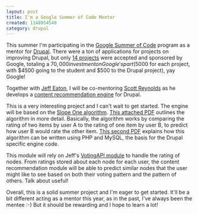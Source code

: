 ```yaml
---
layout: post
title: I'm a Google Summer of Code Mentor
created: 1148954540
category: drupal
---
```

This summer I'm participating in the <a href="http://code.google.com/soc/">Google Summer of Code</a> program as a mentor for <a href="http://drupal.org">Drupal</a>. There were a ton of applications for projects on improving Drupal, but only <a href="http://drupal.org/node/65244">14 projects</a> were accepted and sponsored by Google, totaling a $70,000 investment on Google's part ($5000 for each project, with $4500 going to the student and $500 to the Drupal project), yay Google!

Together with <a href="http://jeff.viapositiva.net/">Jeff Eaton</a>, I will be co-mentoring <a href="http://scottreynolds.us/">Scott Reynolds</a> as he develops a <a href="http://drupal.org/node/61877">content recommendation engine</a> for Drupal.

This is a very interesting project and I can't wait to get started. The engine will be based on the <a href="http://en.wikipedia.org/wiki/Slope_One">Slope One algorithm</a>. <a href="{{ site.domain }}/files/lemiremaclachlan_sdm05.pdf">This attached PDF</a> outlines the algorithm in more detail. Basically, the algorithm works by comparing the rating of two items by user A to the rating of one item by user B, to predict how user B would rate the other item. <a href="{{ site.domain }}/files/webpaper.pdf">This second PDF</a> explains how this algorithm can be written using PHP and MySQL, the basis for the Drupal specific engine code.

This module will rely on Jeff's <a href="http://drupal.org/node/36041">VotingAPI module</a> to handle the rating of nodes. From ratings stored about each node for each user, the content recommendation module will be able to predict similar nodes that the user might like to see based on both their voting pattern and the pattern of others. Talk about useful!

Overall, this is a solid summer project and I'm eager to get started. It'll be a bit different acting as a mentor this year, as in the past, I've always been the mentee :-) But it should be rewarding and I hope to learn a lot!
